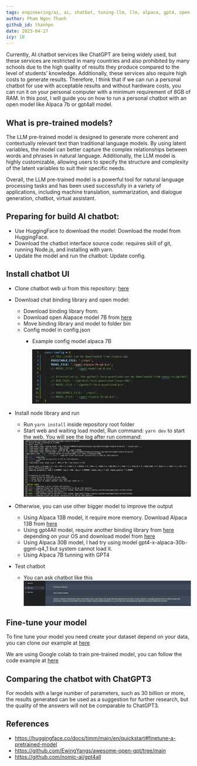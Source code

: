 ```yaml
---
tags: engineering/ai, ai, chatbot, tuning-llm, llm, alpaca, gpt4, open-source, chatgpt
author: Pham Ngoc Thanh
github_id: thanhpn
date: 2023-04-27
icy: 10
---
```


Currently, AI chatbot services like ChatGPT are being widely used, but these services are restricted in many countries and also prohibited by many schools due to the high quality of results they produce compared to the level of students’ knowledge. Additionally, these services also require high costs to generate results. Therefore, I think that if we can run a personal chatbot for use with acceptable results and without hardware costs, you can run it on your personal computer with a minimum requirement of 8GB of RAM. In this post, I will guide you on how to run a personal chatbot with an open model like Alpaca 7b or gpt4all model.

## What is pre-trained models?
The LLM pre-trained model is designed to generate more coherent and contextually relevant text than traditional language models. By using latent variables, the model can better capture the complex relationships between words and phrases in natural language. Additionally, the LLM model is highly customizable, allowing users to specify the structure and complexity of the latent variables to suit their specific needs.

Overall, the LLM pre-trained model is a powerful tool for natural language processing tasks and has been used successfully in a variety of applications, including machine translation, summarization, and dialogue generation, chatbot, virtual assistant.

## Preparing for build AI chatbot:
- Use HuggingFace to download the model: Download the model from HuggingFace.
- Download the chatbot interface source code: requires skill of git, running Node.js, and installing with yarn.
- Update the model and run the chatbot: Update config.

## Install chatbot UI
- Clone chatbot web ui from this repository: [here](https://github.com/ngxson/alpaca.cpp-webui)
- Download chat binding library and open model:
    - Download binding library from:
    - Download open Alapace model 7B from [here](https://huggingface.co/Sosaka/Alpaca-native-4bit-ggml/blob/main/ggml-alpaca-7b-q4.bin)
    - Move binding library and model to folder bin
    - Config model in config.json
        - Example config model alpaca 7B
            
            ![](assets/build-your-chatbot-with-open-source-large-language-models_build-chatbot-1.webp)
- Install node library and run
    - Run `yarn install` inside repository root folder
    - Start web and waiting load model, Run command: `yarn dev` to start the web.
    You will see the log after run command:
    ![](assets/build-your-chatbot-with-open-source-large-language-models_build-chatbot-2.webp)
    
- Otherwise, you can use other bigger model to improve the output
    - Using Alpaca 13B model, it require more memory. Download Alpaca 13B from [here](https://huggingface.co/eachadea/ggml-gpt4-x-alpaca-13b-native-4bit/blob/main/gpt4-x-alpaca-13b-native-ggml-q4_0.bin)
    - Using gpt4All model, require another binding library from [here](https://github.com/nomic-ai/gpt4all/tree/main/chat) depending on your OS and download model from [here](https://huggingface.co/4bit/gpt4all-lora-quantized/blob/main/gpt4all-lora-quantized.bin)
    - Using Alpaca 30B model, I had try using model gpt4-x-alpaca-30b-ggml-q4_1 but system cannot load it.
    - Using Alpaca 7B tunning with GPT4 
- Test chatbot
    - You can ask chatbot like this
        ![](assets/build-your-chatbot-with-open-source-large-language-models_build-chatbot-3.webp)

## Fine-tune your model
To fine tune your model you need create your dataset depend on your data, you can clone our example at [here](https://github.com/thanhpn/df-dataset)

We are using Google colab to train pre-trained model, you can follow the code example at [here](https://colab.research.google.com/drive/1TbV-Enz4O__GFXtqUWEFK0snYedOwPTh?usp=sharing)

## Comparing the chatbot with ChatGPT3
For models with a large number of parameters, such as 30 billion or more, the results generated can be used as a suggestion for further research, but the quality of the answers will not be comparable to ChatGPT3.

## References
- https://huggingface.co/docs/timm/main/en/quickstart#finetune-a-pretrained-model
- https://github.com/EwingYangs/awesome-open-gpt/tree/main
- https://github.com/nomic-ai/gpt4all
